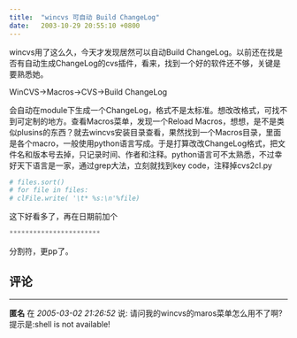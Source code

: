 ```yaml
---
title:  "wincvs 可自动 Build ChangeLog"
date:   2003-10-29 20:55:10 +0800
---
```


wincvs用了这么久，今天才发现居然可以自动Build ChangeLog。以前还在找是否有自动生成ChangeLog的cvs插件，看来，找到一个好的软件还不够，关键是要熟悉她。  

WinCVS->Macros->CVS->Build ChangeLog  

会自动在module下生成一个ChangeLog，格式不是太标准。想改改格式，可找不到可定制的地方。查看Macros菜单，发现一个Reload Macros，想想，是不是类似plusins的东西？就去wincvs安装目录查看，果然找到一个Macros目录，里面是各个macro，一般使用python语言写成。于是打算改改ChangeLog格式，把文件名和版本号去掉，只记录时间、作者和注释。python语言可不太熟悉，不过幸好天下语言是一家，通过grep大法，立刻就找到key code，注释掉cvs2cl.py  

```python
# files.sort()  
# for file in files:  
# clFile.write( '\t* %s:\n'%file)  
```

这下好看多了，再在日期前加个  

```python
***********************  
```

分割符，更pp了。  


## 评论

*****
**匿名** 在 *2005-03-02 21:26:52* 说: 请问我的wincvs的maros菜单怎么用不了啊?提示是:shell is not available!

